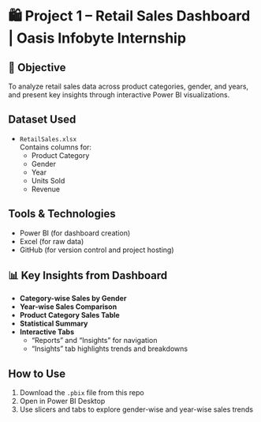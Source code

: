 # 🛍️ Project 1 – Retail Sales Dashboard | Oasis Infobyte Internship
## 🎯 Objective
To analyze retail sales data across product categories, gender, and years, and present key insights through interactive Power BI visualizations.
## Dataset Used
- `RetailSales.xlsx`  
  Contains columns for:
  - Product Category
  - Gender
  - Year
  - Units Sold
  - Revenue
## Tools & Technologies
- Power BI (for dashboard creation)
- Excel (for raw data)
- GitHub (for version control and project hosting)
## 📊 Key Insights from Dashboard
- **Category-wise Sales by Gender**
- **Year-wise Sales Comparison**
- **Product Category Sales Table**
- **Statistical Summary**
- **Interactive Tabs**
  - “Reports” and “Insights” for navigation
  - “Insights” tab highlights trends and breakdowns
## How to Use
1. Download the `.pbix` file from this repo
2. Open in Power BI Desktop
3. Use slicers and tabs to explore gender-wise and year-wise sales trends
